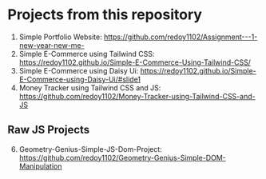 # Projects from this repository
1. Simple Portfolio Website: https://github.com/redoy1102/Assignment---1-new-year-new-me-
2. Simple E-Commerce using Tailwind CSS: https://redoy1102.github.io/Simple-E-Commerce-Using-Tailwind-CSS/
3. Simple E-Commerce using Daisy Ui: https://redoy1102.github.io/Simple-E-Commerce-using-Daisy-Ui/#slide1
4. Money Tracker using Tailwind CSS and JS: https://github.com/redoy1102/Money-Tracker-using-Tailwind-CSS-and-JS
## Raw JS Projects
6. Geometry-Genius-Simple-JS-Dom-Project: https://github.com/redoy1102/Geometry-Genius-Simple-DOM-Manipulation
